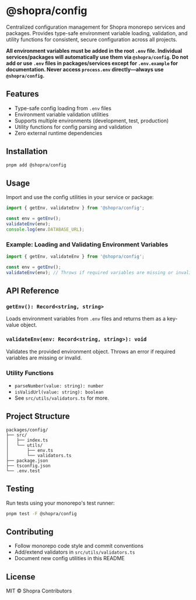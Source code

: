# @shopra/config

Centralized configuration management for Shopra monorepo services and packages. Provides type-safe environment variable loading, validation, and utility functions for consistent, secure configuration across all projects.

**All environment variables must be added in the root `.env` file. Individual services/packages will automatically use them via `@shopra/config`. Do not add or use `.env` files in packages/services except for `.env.example` for documentation. Never access `process.env` directly—always use `@shopra/config`.**

## Features

- Type-safe config loading from `.env` files
- Environment variable validation utilities
- Supports multiple environments (development, test, production)
- Utility functions for config parsing and validation
- Zero external runtime dependencies

## Installation

```sh
pnpm add @shopra/config
```

## Usage

Import and use the config utilities in your service or package:

```ts
import { getEnv, validateEnv } from '@shopra/config';

const env = getEnv();
validateEnv(env);
console.log(env.DATABASE_URL);
```

### Example: Loading and Validating Environment Variables

```ts
import { getEnv, validateEnv } from '@shopra/config';

const env = getEnv();
validateEnv(env); // Throws if required variables are missing or invalid
```

## API Reference

### `getEnv(): Record<string, string>`

Loads environment variables from `.env` files and returns them as a key-value object.

### `validateEnv(env: Record<string, string>): void`

Validates the provided environment object. Throws an error if required variables are missing or invalid.

### Utility Functions

- `parseNumber(value: string): number`
- `isValidUrl(value: string): boolean`
- See `src/utils/validators.ts` for more.

## Project Structure

```
packages/config/
├── src/
│   ├── index.ts
│   └── utils/
│       ├── env.ts
│       └── validators.ts
├── package.json
├── tsconfig.json
└── .env.test
```

## Testing

Run tests using your monorepo's test runner:

```sh
pnpm test -F @shopra/config
```

## Contributing

- Follow monorepo code style and commit conventions
- Add/extend validators in `src/utils/validators.ts`
- Document new config utilities in this README

## License

MIT © Shopra Contributors
